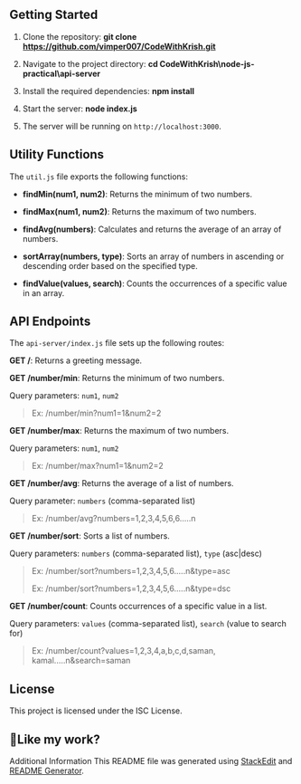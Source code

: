 ## Getting Started

  

1. Clone the repository: **git clone https://github.com/vimper007/CodeWithKrish.git**

2. Navigate to the project directory: **cd CodeWithKrish\node-js-practical\api-server**

3. Install the required dependencies: **npm install**

4. Start the server: **node index.js**

5. The server will be running on `http://localhost:3000`.

## Utility Functions

The `util.js` file exports the following functions:

-  **findMin(num1, num2)**: Returns the minimum of two numbers.

-  **findMax(num1, num2)**: Returns the maximum of two numbers.

-  **findAvg(numbers)**: Calculates and returns the average of an array of numbers.

-  **sortArray(numbers, type)**: Sorts an array of numbers in ascending or descending order based on the specified type.

-  **findValue(values, search)**: Counts the occurrences of a specific value in an array.

  

## API Endpoints

  

The `api-server/index.js` file sets up the following routes:

  

**GET /**: Returns a greeting message.

  

**GET /number/min**: Returns the minimum of two numbers.

Query parameters: `num1`, `num2`

> Ex: /number/min?num1=1&num2=2

  

**GET /number/max**: Returns the maximum of two numbers.

Query parameters: `num1`, `num2`

> Ex: /number/max?num1=1&num2=2

**GET /number/avg**: Returns the average of a list of numbers.

Query parameter: `numbers` (comma-separated list)

> Ex: /number/avg?numbers=1,2,3,4,5,6,6.....n

**GET /number/sort**: Sorts a list of numbers.

Query parameters: `numbers` (comma-separated list), `type` (asc|desc)

> Ex: /number/sort?numbers=1,2,3,4,5,6.....n&type=asc
> 
> Ex: /number/sort?numbers=1,2,3,4,5,6.....n&type=dsc

**GET /number/count**: Counts occurrences of a specific value in a list.

Query parameters: `values` (comma-separated list), `search` (value to search for)

> Ex: /number/count?values=1,2,3,4,a,b,c,d,saman,
> kamal.....n&search=saman


  

## License
This project is licensed under the ISC License.


## 💖Like my work?

Additional Information This README file was generated using [StackEdit]([https://stackedit.io/app#](https://stackedit.io/app#)) and [README Generator]([https://readme-gen.vercel.app/app](https://readme-gen.vercel.app/app)).
